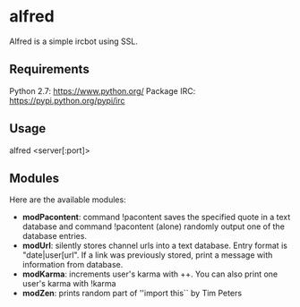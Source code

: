 # alfred
Alfred is a simple ircbot using SSL.

## Requirements
Python 2.7: https://www.python.org/
Package IRC: https://pypi.python.org/pypi/irc

## Usage
alfred <server[:port]> <channel> <nickname>

## Modules
Here are the available modules:
 * **modPacontent**: command !pacontent <quote> saves the specified quote 
   in a text database and command !pacontent (alone) randomly output one
   of the database entries.
 * **modUrl**: silently stores channel urls into a text database. Entry format
   is "date|user[url". If a link was previously stored, print a message with
   information from database.
 * **modKarma**: increments user's karma with <nickname>++. You can also print 
   one user's karma with !karma <nicname>
 * **modZen**: prints random part of ''import this`` by Tim Peters
